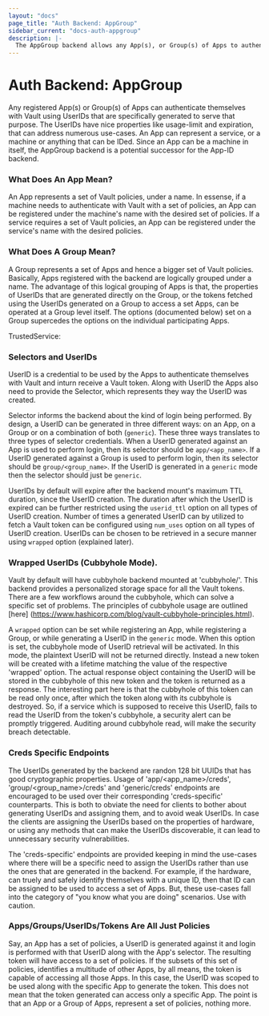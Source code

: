 ```yaml
---
layout: "docs"
page_title: "Auth Backend: AppGroup"
sidebar_current: "docs-auth-appgroup"
description: |-
  The AppGroup backend allows any App(s), or Group(s) of Apps to authenticate with Vault.
---
```


# Auth Backend: AppGroup

Any registered App(s) or Group(s) of Apps can authenticate themselves
with Vault using UserIDs that are specifically generated to serve that
purpose. The UserIDs have nice properties like usage-limit and expiration,
that can address numerous use-cases. An App can represent a service, or
a machine or anything that can be IDed. Since an App can be a machine in
itself, the AppGroup backend is a potential successor for the App-ID backend.

### What Does An App Mean?
An App represents a set of Vault policies, under a name. In essense,
if a machine needs to authenticate with Vault with a set of policies,
an App can be registered under the machine's name with the desired set
of policies. If a service requires a set of Vault policies, an App can
be registered under the service's name with the desired policies.

### What Does A Group Mean?
A Group represents a set of Apps and hence a bigger set of Vault policies.
Basically, Apps registered with the backend are logically grouped under a
name. The advantage of this logical grouping of Apps is that, the properties
of UserIDs that are generated directly on the Group, or the tokens fetched
using the UserIDs generated on a Group to access a set Apps, can be operated
at a Group level itself. The options (documented below) set on a Group
supercedes the options on the individual participating Apps.

TrustedService:

### Selectors and UserIDs
UserID is a credential to be used by the Apps to authenticate themselves
with Vault and inturn receive a Vault token. Along with UserID the Apps
also need to provide the Selector, which represents they way the UserID
was created.

Selector informs the backend about the kind of login being performed. By
design, a UserID can be generated in three different ways: on an App, on
a Group or on a combination of both (`generic`). These three ways translates
to three types of selector credentials. When a UserID generated against an
App is used to perform login, then its selector should be `app/<app_name>`.
If a UserID generated against a Group is used to perform login, then its
selector should be `group/<group_name>`. If the UserID is generated in a
`generic` mode then the selector should just be `generic`.


UserIDs by default will expire after the backend mount's maximum TTL duration,
since the UserID creation. The duration after which the UserID is expired can
be further restricted using the `userid_ttl` option on all types of UserID
creation. Number of times a generated UserID can by utilized to fetch a Vault
token can be configured using `num_uses` option on all types of UserID creation.
UserIDs can be chosen to be retrieved in a secure manner using `wrapped` option
(explained later).


### Wrapped UserIDs (Cubbyhole Mode).

Vault by default will have cubbyhole backend mounted at 'cubbyhole/'.
This backend provides a personalized storage space for all the Vault
tokens. There are a few workflows around the cubbyhole, which can solve
a specific set of problems. The principles of cubbyhole usage are outlined
[here] (https://www.hashicorp.com/blog/vault-cubbyhole-principles.html).

A `wrapped` option can be set while registering an App, while registering
a Group, or while generating a UserID in the `generic` mode. When this
option is set, the cubbyhole mode of UserID retrieval will be activated.
In this mode, the plaintext UserID will not be returned directly.
Instead a new token will be created with a lifetime matching the value
of the respective 'wrapped' option. The actual response object containing
the UserID will be stored in the cubbyhole of this new token and the token
is returned as a response. The interesting part here is that the cubbyhole
of this token can be read only once, after which the token along with its
cubbyhole is destroyed. So, if a service which is supposed to receive this
UserID, fails to read the UserID from the token's cubbyhole, a security alert
can be promptly triggered. Auditing around cubbyhole read, will make the
security breach detectable.

### Creds Specific Endpoints

The UserIDs generated by the backend are randon 128 bit UUIDs that has
good cryptographic properties. Usage of 'app/<app_name>/creds',
'group/<group_name>/creds' and 'generic/creds' endpoints are encouraged
to be used over their corresponding 'creds-specific' counterparts. This
is both to obviate the need for clients to bother about generating UserIDs
and assigning them, and to avoid weak UserIDs. In case the clients are
assigning the UserIDs based on the properties of hardware, or using any
methods that can make the UserIDs discoverable, it can lead to unnecessary
security vulnerabilities.

The 'creds-specific' endpoints are provided keeping in mind the use-cases
where there will be a specific need to assign the UserIDs rather than use
the ones that are generated in the backend. For example, if the hardware,
can truely and safely identify themselves with a unique ID, then that ID
can be assigned to be used to access a set of Apps. But, these use-cases
fall into the category of "you know what you are doing" scenarios. Use
with caution.

### Apps/Groups/UserIDs/Tokens Are All Just Policies

Say, an App has a set of policies, a UserID is generated against it and
login is performed with that UserID along with the App's selector. The
resulting token will have access to a set of policies. If the subsets
of this set of policies, identifies a multitude of other Apps, by all
means, the token is capable of accessing all those Apps. In this case,
the UserID was scoped to be used along with the specific App to generate
the token. This does not mean that the token generated can access only
a specific App. The point is that an App or a Group of Apps, represent
a set of policies, nothing more.

